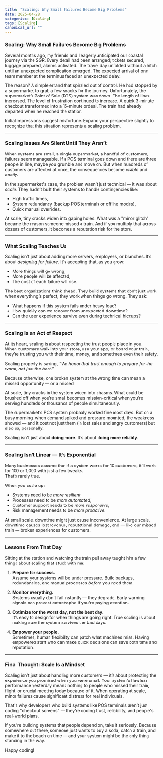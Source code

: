 ```yaml
---
title: "Scaling: Why Small Failures Become Big Problems"
date: 2025-04-28
categories: [Scaling]
tags: [Scaling]
canonical_url: ""
---
```


### **Scaling: Why Small Failures Become Big Problems**

Several months ago, my friends and I eagerly anticipated our coastal journey via the SGR. Every detail had been arranged; tickets secured, luggage prepared, alarms activated. The travel day unfolded without a hitch until an unexpected complication emerged. The expected arrival of one team member at the terminus faced an unexpected delay.

The reason? A simple errand that spiraled out of control.
He had stopped by a supermarket to grab a few snacks for the journey. Unfortunately, the supermarket’s Point of Sale (POS) system was down. The length of lines increased. The level of frustration continued to increase. A quick 3-minute checkout transformed into a 15-minute ordeal. The train had already departed when he reached the station.

Initial impressions suggest misfortune. Expand your perspective slightly to recognize that this situation represents a scaling problem.

---

### **Scaling Issues Are Silent Until They Aren’t**

When systems are small, a single supermarket, a handful of customers, failures seem manageable. If a POS terminal goes down and there are three people in line, maybe you grumble and move on. But when hundreds of customers are affected at once, the consequences become *visible* and *costly*.  

In the supermarket's case, the problem wasn’t just technical — it was about *scale*. They hadn’t built their systems to handle contingencies like:

- High traffic times,
- System redundancy (backup POS terminals or offline modes),
- Quick manual overrides.  

At scale, tiny cracks widen into gaping holes. What was a "minor glitch" became the reason someone missed a train. And if you multiply that across dozens of customers, it becomes a reputation risk for the store.

---

### **What Scaling Teaches Us**

Scaling isn’t just about adding more servers, employees, or branches. It’s about *designing for failure*. It's accepting that, as you grow:

- More things will go wrong,
- More people will be affected,
- The cost of each failure will rise.

The best organizations think ahead. They build systems that don’t just work when everything’s perfect, they work when things go wrong. They ask:

- What happens if this system fails under heavy load?
- How quickly can we recover from unexpected downtime?
- Can the user experience survive even during technical hiccups?

---

### **Scaling Is an Act of Respect**

At its heart, scaling is about respecting the trust people place in you.  
When customers walk into your store, use your app, or board your train, they’re trusting you with their time, money, and sometimes even their safety.  

Scaling properly is saying, *“We honor that trust enough to prepare for the worst, not just the best.”*  

Because otherwise, one broken system at the wrong time can mean a missed opportunity — or a missed

At scale, tiny cracks in the system widen into chasms. What could be brushed off when you’re small becomes mission-critical when you’re serving hundreds or thousands of people simultaneously.  

The supermarket’s POS system probably worked fine most days. But on a busy morning, when demand spiked and pressure mounted, the weakness showed — and it cost not just them (in lost sales and angry customers) but also us, personally.  

Scaling isn't just about **doing more**. It's about **doing more reliably**.

---

### **Scaling Isn’t Linear — It’s Exponential**

Many businesses assume that if a system works for 10 customers, it’ll work for 100 or 1,000 with just a few tweaks.  
That’s rarely true.

When you scale up:

- Systems need to be *more resilient*,
- Processes need to be *more automated*,
- Customer support needs to be *more responsive*,  
- Risk management needs to be *more proactive*.  

At small scale, downtime might just cause inconvenience. At large scale, downtime causes lost revenue, reputational damage, and — like our missed train — broken experiences for customers.

---

### **Lessons From That Day**

Sitting at the station and watching the train pull away taught him a few things about scaling that stuck with me:

1. **Prepare for success.**  
   Assume your systems will be under pressure. Build backups, redundancies, and manual processes *before* you need them.  

2. **Monitor everything.**  
   Systems usually don’t fail instantly — they degrade. Early warning signals can prevent catastrophe if you're paying attention.  

3. **Optimize for the worst day, not the best day.**  
   It’s easy to design for when things are going right. True scaling is about making sure the system survives the bad days.

4. **Empower your people.**  
   Sometimes, human flexibility can patch what machines miss. Having empowered staff who can make quick decisions can save both time and reputation.

---

### **Final Thought: Scale Is a Mindset**

Scaling isn’t just about handling more customers — it’s about protecting the experience you promised when you were small.
Your system's flawless performance yesterday means nothing to people who missed their train, flight, or crucial meeting today because of it.
When operating at scale, minor failures cause significant distress for real individuals.

That's why developers who build systems like POS terminals aren’t just coding "checkout screens" — they’re coding trust, reliability, and people's real-world plans.

If you’re building systems that people depend on, take it seriously.
Because somewhere out there, someone just wants to buy a soda, catch a train, and make it to the beach on time — and your system might be the only thing standing in the way.

Happy coding!

